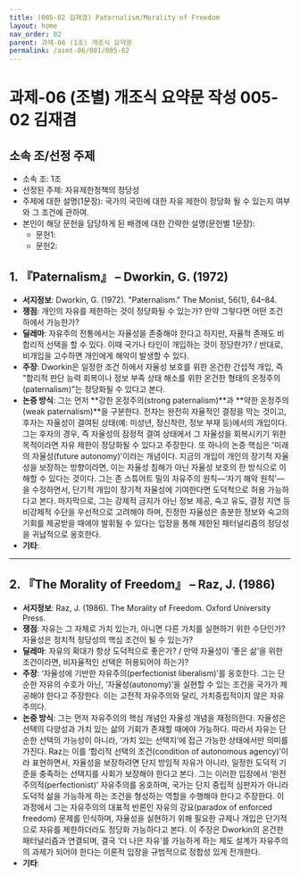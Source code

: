 ```yaml
---
title: (005-02 김재겸) Paternalism/Morality of Freedom
layout: home
nav_order: 02
parent: 과제-06 (1조) 개조식 요약문
permalink: /asmt-06/001/005-02
---
```


# 과제-06 (조별) 개조식 요약문 작성 005-02 김재겸

## 소속 조/선정 주제

- 소속 조: 1조
- 선정된 주제: 자유제한정책의 정당성
- 주제에 대한 설명(1문장): 국가의 국민에 대한 자유 제한이 정당화 될 수 있는지 여부와 그 조건에 관하여.
- 본인이 해당 문헌을 담당하게 된 배경에 대한 간략한 설명(문헌별 1문장):  
  - 문헌1: 
  - 문헌2: 

## 1. 『Paternalism』 – Dworkin, G. (1972)

- **서지정보**: Dworkin, G. (1972). "Paternalism." The Monist, 56(1), 64–84.
- **쟁점**: 개인의 자유를 제한하는 것이 정당화될 수 있는가? 만약 그렇다면 어떤 조건 하에서 가능한가?
- **딜레마**: 자유주의 전통에서는 자율성을 존중해야 한다고 하지만, 자율적 존재도 비합리적 선택을 할 수 있다. 이때 국가나 타인이 개입하는 것이 정당한가? / 반대로, 비개입을 고수하면 개인에게 해악이 발생할 수 있다.
- **주장**: Dworkin은 일정한 조건 하에서 자율성 보호를 위한 온건한 간섭적 개입, 즉 "합리적 판단 능력 회복이나 정보 부족 상태 해소를 위한 온건한 형태의 온정주의(paternalism)"는 정당화될 수 있다고 본다.
- **논증 방식**: 그는 먼저 **강한 온정주의(strong paternalism)**과 **약한 온정주의(weak paternalism)**을 구분한다. 전자는 완전히 자율적인 결정을 막는 것이고, 후자는 자율성이 결여된 상태(예: 미성년, 정신착란, 정보 부재 등)에서의 개입이다. 그는 후자의 경우, 즉 자율성의 잠정적 결여 상태에서 그 자율성을 회복시키기 위한 목적이라면 자유 제한이 정당화될 수 있다고 주장한다. 또 하나의 논증 핵심은 '미래의 자율성(future autonomy)'이라는 개념이다. 지금의 개입이 개인의 장기적 자율성을 보장하는 방향이라면, 이는 자율성 침해가 아닌 자율성 보호의 한 방식으로 이해할 수 있다는 것이다. 그는 존 스튜어트 밀의 자유주의 원칙—‘자기 해악 원칙’—을 수정하면서, 단기적 개입이 장기적 자율성에 기여한다면 도덕적으로 허용 가능하다고 본다. 마지막으로, 그는 강제적 금지가 아닌 정보 제공, 숙고 유도, 결정 지연 등 비강제적 수단을 우선적으로 고려해야 하며, 진정한 자율성은 충분한 정보와 숙고의 기회를 제공받을 때에야 발휘될 수 있다는 입장을 통해 제한된 패터널리즘의 정당성을 귀납적으로 옹호한다.
- **기타**: 

---

## 2. 『The Morality of Freedom』 – Raz, J. (1986)

- **서지정보**: Raz, J. (1986). The Morality of Freedom. Oxford University Press.
- **쟁점**: 자유는 그 자체로 가치 있는가, 아니면 다른 가치를 실현하기 위한 수단인가? 자율성은 정치적 정당성의 핵심 조건이 될 수 있는가? 
- **딜레마**: 자유의 확대가 항상 도덕적으로 좋은가? / 만약 자율성이 ‘좋은 삶’을 위한 조건이라면, 비자율적인 선택은 허용되어야 하는가?  
- **주장**: ‘자율성에 기반한 자유주의(perfectionist liberalism)’를 옹호한다. 그는 단순한 자유의 수호가 아닌, ‘자율성(autonomy)’을 실현할 수 있는 조건을 국가가 제공해야 한다고 주장한다. 이는 고전적 자유주의와 달리, 가치중립적이지 않은 자유주의다. 
- **논증 방식**: 그는 먼저 자유주의의 핵심 개념인 자율성 개념을 재정의한다. 자율성은 선택의 다양성과 가치 있는 삶의 기회가 존재할 때에야 가능하다. 따라서 자유는 단순한 선택의 가능성이 아니라, ‘가치 있는 선택지’에 접근 가능한 상태에서만 의미를 가진다. Raz는 이를 ‘합리적 선택의 조건(condition of autonomous agency)’이라 표현하면서, 자율성을 보장하려면 단지 방임적 자유가 아니라, 일정한 도덕적 기준을 충족하는 선택지를 사회가 보장해야 한다고 본다. 그는 이러한 입장에서 ‘완전주의적(perfectionist)’ 자유주의를 옹호하며, 국가는 단지 중립적 심판자가 아니라 도덕적 삶을 가능하게 하는 조건을 형성하는 역할을 수행해야 한다고 주장한다. 이 과정에서 그는 자유주의의 대표적 반론인 자유의 강요(paradox of enforced freedom) 문제를 인식하며, 자율성을 실현하기 위해 필요한 규제나 개입은 단기적으로 자유를 제한하더라도 정당화 가능하다고 본다. 이 주장은 Dworkin의 온건한 패터널리즘과 연결되며, 결국 ‘더 나은 자유’를 가능하게 하는 제도 설계가 자유주의의 과제가 되어야 한다는 이론적 입장을 규범적으로 정합성 있게 전개한다.
- **기타**: 
